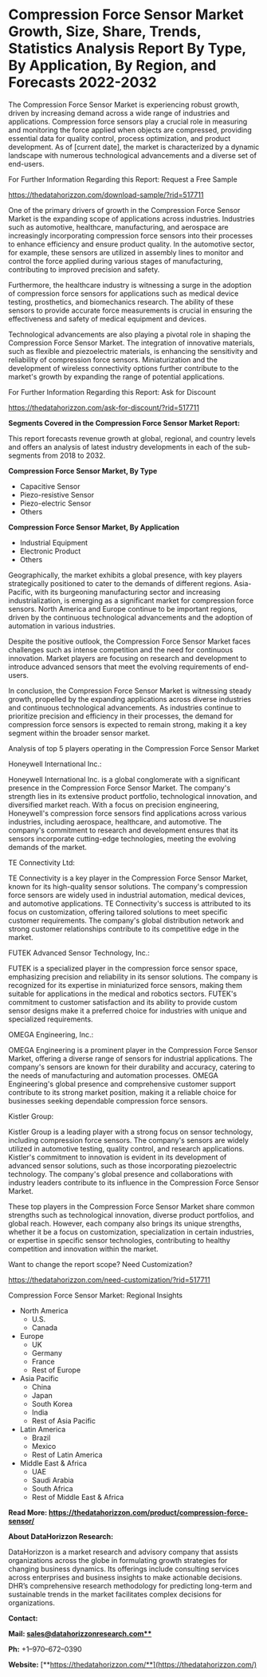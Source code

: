 ﻿# **Compression Force Sensor Market Growth, Size, Share, Trends, Statistics Analysis Report By Type, By Application, By Region, and Forecasts 2022-2032**

The Compression Force Sensor Market is experiencing robust growth, driven by increasing demand across a wide range of industries and applications. Compression force sensors play a crucial role in measuring and monitoring the force applied when objects are compressed, providing essential data for quality control, process optimization, and product development. As of [current date], the market is characterized by a dynamic landscape with numerous technological advancements and a diverse set of end-users.

For Further Information Regarding this Report: Request a Free Sample

<https://thedatahorizzon.com/download-sample/?rid=517711>

One of the primary drivers of growth in the Compression Force Sensor Market is the expanding scope of applications across industries. Industries such as automotive, healthcare, manufacturing, and aerospace are increasingly incorporating compression force sensors into their processes to enhance efficiency and ensure product quality. In the automotive sector, for example, these sensors are utilized in assembly lines to monitor and control the force applied during various stages of manufacturing, contributing to improved precision and safety.

Furthermore, the healthcare industry is witnessing a surge in the adoption of compression force sensors for applications such as medical device testing, prosthetics, and biomechanics research. The ability of these sensors to provide accurate force measurements is crucial in ensuring the effectiveness and safety of medical equipment and devices.

Technological advancements are also playing a pivotal role in shaping the Compression Force Sensor Market. The integration of innovative materials, such as flexible and piezoelectric materials, is enhancing the sensitivity and reliability of compression force sensors. Miniaturization and the development of wireless connectivity options further contribute to the market's growth by expanding the range of potential applications.

For Further Information Regarding this Report: Ask for Discount

<https://thedatahorizzon.com/ask-for-discount/?rid=517711>

**Segments Covered in the Compression Force Sensor Market Report:**

This report forecasts revenue growth at global, regional, and country levels and offers an analysis of latest industry developments in each of the sub-segments from 2018 to 2032.

**Compression Force Sensor Market, By Type**

- Capacitive Sensor
- Piezo-resistive Sensor
- Piezo-electric Sensor
- Others

**Compression Force Sensor Market, By Application**

- Industrial Equipment
- Electronic Product
- Others

Geographically, the market exhibits a global presence, with key players strategically positioned to cater to the demands of different regions. Asia-Pacific, with its burgeoning manufacturing sector and increasing industrialization, is emerging as a significant market for compression force sensors. North America and Europe continue to be important regions, driven by the continuous technological advancements and the adoption of automation in various industries.

Despite the positive outlook, the Compression Force Sensor Market faces challenges such as intense competition and the need for continuous innovation. Market players are focusing on research and development to introduce advanced sensors that meet the evolving requirements of end-users.

In conclusion, the Compression Force Sensor Market is witnessing steady growth, propelled by the expanding applications across diverse industries and continuous technological advancements. As industries continue to prioritize precision and efficiency in their processes, the demand for compression force sensors is expected to remain strong, making it a key segment within the broader sensor market.

Analysis of top 5 players operating in the Compression Force Sensor Market

Honeywell International Inc.:

Honeywell International Inc. is a global conglomerate with a significant presence in the Compression Force Sensor Market. The company's strength lies in its extensive product portfolio, technological innovation, and diversified market reach. With a focus on precision engineering, Honeywell's compression force sensors find applications across various industries, including aerospace, healthcare, and automotive. The company's commitment to research and development ensures that its sensors incorporate cutting-edge technologies, meeting the evolving demands of the market.

TE Connectivity Ltd:

TE Connectivity is a key player in the Compression Force Sensor Market, known for its high-quality sensor solutions. The company's compression force sensors are widely used in industrial automation, medical devices, and automotive applications. TE Connectivity's success is attributed to its focus on customization, offering tailored solutions to meet specific customer requirements. The company's global distribution network and strong customer relationships contribute to its competitive edge in the market.

FUTEK Advanced Sensor Technology, Inc.:

FUTEK is a specialized player in the compression force sensor space, emphasizing precision and reliability in its sensor solutions. The company is recognized for its expertise in miniaturized force sensors, making them suitable for applications in the medical and robotics sectors. FUTEK's commitment to customer satisfaction and its ability to provide custom sensor designs make it a preferred choice for industries with unique and specialized requirements.

OMEGA Engineering, Inc.:

OMEGA Engineering is a prominent player in the Compression Force Sensor Market, offering a diverse range of sensors for industrial applications. The company's sensors are known for their durability and accuracy, catering to the needs of manufacturing and automation processes. OMEGA Engineering's global presence and comprehensive customer support contribute to its strong market position, making it a reliable choice for businesses seeking dependable compression force sensors.

Kistler Group:

Kistler Group is a leading player with a strong focus on sensor technology, including compression force sensors. The company's sensors are widely utilized in automotive testing, quality control, and research applications. Kistler's commitment to innovation is evident in its development of advanced sensor solutions, such as those incorporating piezoelectric technology. The company's global presence and collaborations with industry leaders contribute to its influence in the Compression Force Sensor Market.

These top players in the Compression Force Sensor Market share common strengths such as technological innovation, diverse product portfolios, and global reach. However, each company also brings its unique strengths, whether it be a focus on customization, specialization in certain industries, or expertise in specific sensor technologies, contributing to healthy competition and innovation within the market.

Want to change the report scope? Need Customization?

<https://thedatahorizzon.com/need-customization/?rid=517711>

Compression Force Sensor Market: Regional Insights

- North America
  - U.S.
  - Canada
- Europe
  - UK
  - Germany
  - France
  - Rest of Europe
- Asia Pacific
  - China
  - Japan
  - South Korea
  - India
  - Rest of Asia Pacific
- Latin America
  - Brazil
  - Mexico
  - Rest of Latin America
- Middle East & Africa
  - UAE
  - Saudi Arabia
  - South Africa
  - Rest of Middle East & Africa

**Read More: https://thedatahorizzon.com/product/compression-force-sensor/**

**About DataHorizzon Research:**

DataHorizzon is a market research and advisory company that assists organizations across the globe in formulating growth strategies for changing business dynamics. Its offerings include consulting services across enterprises and business insights to make actionable decisions. DHR’s comprehensive research methodology for predicting long-term and sustainable trends in the market facilitates complex decisions for organizations.

**Contact:**

**Mail: [sales@datahorizzonresearch.com**](mailto:sales@datahorizzonresearch.com)**

**Ph:** +1–970–672–0390

**Website:** [**https://thedatahorizzon.com/**](https://thedatahorizzon.com/)


